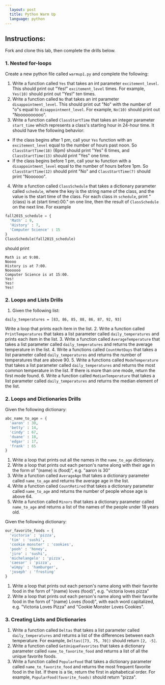 ```yaml
---
  layout: post
  title: Python Warm Up
  language: python
---
```


##  Instructions:
Fork and clone this lab, then complete the drills below.

###  1. Nested for-loops

Create a new python file called `warmup1.py` and complete the following:

1. Write a function called `Yes` that takes an int parameter `excitement_level`. This should print out "Yes!" `excitement_level` times. For example, `Yes(10)` should print out "Yes!" ten times.
2. Write a function called `No` that takes an int parameter `disappointment_level`. This should print out "No" with the number of "o"s equal to `disappointment_level`. For example, `No(10)` should print out "Noooooooooo".
3. Write a function called `ClassStartTime` that takes an integer parameter `start_time` which represents a class's starting hour in 24-hour time. It should have the following behavior:
  * If the class begins after 1 pm, call your `Yes` function with an `excitement_level` equal to the number of hours past noon. So `ClassStartTime(18)` (6pm) should print "Yes" 6 times, and `ClassStartTime(13)` should print "Yes" one time.
  * If the class begins before 1 pm, call your `No` function with a `disappointment_level` equal to the number of hours before 1pm. So `ClassStartTime(12)` should print "No" and `ClassStartTime(7)` should print "Noooooo".
4. Write a function called `ClassSchedule` that takes a dictionary parameter called `schedule`, where the key is the string name of the class, and the value is the start time of the class. For each class in `schedule`, print "(class) is at (start time):00." on one line, then the result of `ClassSchedule` on the next line.
  For example
  ```python
  fall2015_schedule = {
    'Math' : 9,
    'History' : 7,
    'Computer Science' : 15
  }
  ClassSchedule(fall2015_schedule)
  ```
  should print

  ```
  Math is at 9:00.
  Noooo
  History is at 7:00.
  Noooooo
  Computer Science is at 15:00.
  Yes!
  Yes!
  Yes!
  ```

###  2. Loops and Lists Drills

1. Given the following list:

  `daily_temperatures = [83, 86, 85, 88, 86, 87, 92, 93]`

  Write a loop that prints each item in the list.
2. Write a function called `PrintTemperatures` that takes a list parameter called `daily_temperatures` and prints each item in the list.
3. Write a function called `AverageTemperature` that takes a list parameter called `daily_temperatures` and returns the average temperature in the list.
4. Write a functions called `CountHotDays` that takes a list parameter called `daily_temperatures` and returns the number of temperatures that are above 90.
5. Write a functions called `ModeTemperature` that takes a list parameter called `daily_temperatures` and returns the most common temperature in the list. If there is more than one mode, return the first mode found.
6. Write a function called `MedianTemperature` that takes a list parameter called `daily_temperatures` and returns the median element of the list.

###  2. Loops and Dictionaries Drills

Given the following dictionary:
  ```python
  abc_name_to_age = {
    'aaron' : 30,
    'betty' : 14,
    'cindy' : 67,
    'duane' : 18,
    'edgar' : 17,
    'frank' : 65
  }
  ```
1. Write a loop that prints out all the names in the `name_to_age` dictionary.
2. Write a loop that prints out each person's name along with their age in the form of "(name) is (food)", e.g. "aaron is 30"
3. Write a function called `AverageAge` that takes a dictionary parameter called `name_to_age` and returns the average age in the list.
4. Write a function called `CountRetired` that takes a dictionary parameter called `name_to_age` and returns the number of people whose age is above 64.
5. Write a function called `Minors` that takes a dictionary parameter called `name_to_age` and returns a list of the names of the people under 18 years old.

Given the following dictionary:

  ```python
  our_favorite_foods = {
    'victoria' : 'pizza',
    'tim' : 'sushi',
    'cookie monster' : 'cookies',
    'pooh' : 'honey',
    'jiro' : 'sushi',
    'michelangelo' : 'pizza',
    'caesar' : 'pizza',
    'wimpy' : 'hamburger',
    'joseph' : 'frosting'
  }
  ```
1. Write a loop that prints out each person's name along with their favorite food in the form of "(name) loves (food)", e.g. "victoria loves pizza"
2. Write a loop that prints out each person's name along with their favorite food in the form of "(name) Loves (food)", with each word capitalized, e.g. "Victoria Loves Pizza" and "Cookie Monster Loves Cookies".

###  3. Creating Lists and Dictionaries

1. Write a function called `Deltas` that takes a list parameter called `daily_temperatures` and returns a list of the differences between each temperature. For example, `Deltas([73, 75, 70])` should return `[2, -5]`.
2. Write a function called `GetUniqueFavorites` that takes a dictionary parameter called `name_to_favorite_food` and returns a list of all the unique favorite foods.
3. Write a function called `PopularFood` that takes a dictionary parameter called `name_to_favorite_food` and returns the most frequent favorite food in the list. If there is a tie, return the first in alphabetical order. For example, `PopularFood(favorite_foods)` should return "pizza".
